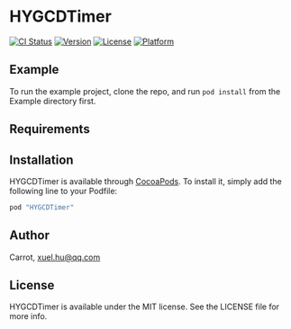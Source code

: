 # HYGCDTimer

[![CI Status](http://img.shields.io/travis/Carrot/HYGCDTimer.svg?style=flat)](https://travis-ci.org/Carrot/HYGCDTimer)
[![Version](https://img.shields.io/cocoapods/v/HYGCDTimer.svg?style=flat)](http://cocoapods.org/pods/HYGCDTimer)
[![License](https://img.shields.io/cocoapods/l/HYGCDTimer.svg?style=flat)](http://cocoapods.org/pods/HYGCDTimer)
[![Platform](https://img.shields.io/cocoapods/p/HYGCDTimer.svg?style=flat)](http://cocoapods.org/pods/HYGCDTimer)

## Example

To run the example project, clone the repo, and run `pod install` from the Example directory first.

## Requirements

## Installation

HYGCDTimer is available through [CocoaPods](http://cocoapods.org). To install
it, simply add the following line to your Podfile:

```ruby
pod "HYGCDTimer"
```

## Author

Carrot, xuel.hu@qq.com

## License

HYGCDTimer is available under the MIT license. See the LICENSE file for more info.
